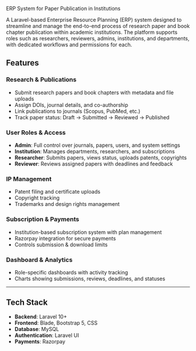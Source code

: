 ERP System for Paper Publication in Institutions

A Laravel-based Enterprise Resource Planning (ERP) system designed to streamline and manage the end-to-end process of research paper and book chapter publication within academic institutions. The platform supports roles such as researchers, reviewers, admins, institutions, and departments, with dedicated workflows and permissions for each.

## Features

### Research & Publications
- Submit research papers and book chapters with metadata and file uploads
- Assign DOIs, journal details, and co-authorship
- Link publications to journals (Scopus, PubMed, etc.)
- Track paper status: Draft → Submitted → Reviewed → Published

### User Roles & Access
- **Admin**: Full control over journals, papers, users, and system settings
- **Institution**: Manages departments, researchers, and subscriptions
- **Researcher**: Submits papers, views status, uploads patents, copyrights
- **Reviewer**: Reviews assigned papers with deadlines and feedback

### IP Management
- Patent filing and certificate uploads
- Copyright tracking
- Trademarks and design rights management

### Subscription & Payments
- Institution-based subscription system with plan management
- Razorpay integration for secure payments
- Controls submission & download limits

### Dashboard & Analytics
- Role-specific dashboards with activity tracking
- Charts showing submissions, reviews, deadlines, and statuses

---

## Tech Stack

- **Backend**: Laravel 10+
- **Frontend**: Blade, Bootstrap 5, CSS
- **Database**: MySQL
- **Authentication**: Laravel UI
- **Payments**: Razorpay

